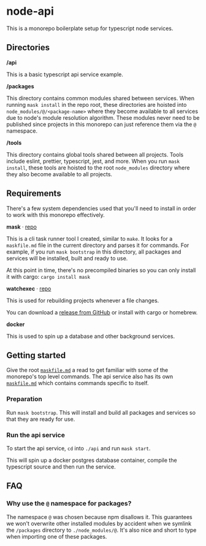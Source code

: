 # node-api

This is a monorepo boilerplate setup for typescript node services.



## Directories

**/api**

This is a basic typescript api service example.


**/packages**

This directory contains common modules shared between services. When running `mask install` in the repo root, these directories are hoisted into `node_modules/@/<package-name>` where they become available to all services due to node's module resolution algorithm. These modules never need to be published since projects in this monorepo can just reference them via the `@` namespace.


**/tools**

This directory contains global tools shared between all projects. Tools include eslint, prettier, typescript, jest, and more. When you run `mask install`, these tools are hoisted to the root `node_modules` directory where they also become available to all projects.





## Requirements

There's a few system dependencies used that you'll need to install in order to work with this monorepo effectively.

**mask** · [repo](https://github.com/jakedeichert/mask)

This is a cli task runner tool I created, similar to `make`. It looks for a `maskfile.md` file in the current directory and parses it for commands. For example, if you run `mask bootstrap` in this directory, all packages and services will be installed, built and ready to use.

At this point in time, there's no precompiled binaries so you can only install it with cargo: `cargo install mask`

**watchexec** · [repo](https://github.com/watchexec/watchexec)

This is used for rebuilding projects whenever a file changes.

You can download a [release from GitHub](https://github.com/watchexec/watchexec/releases) or install with cargo or homebrew.

**docker**

This is used to spin up a database and other background services.





## Getting started

Give the root [`maskfile.md`](./maskfile.md) a read to get familiar with some of the monorepo's top level commands. The api service also has its own [`maskfile.md`](./api/maskfile.md) which contains commands specific to itself.

### Preparation

Run `mask bootstrap`. This will install and build all packages and services so that they are ready for use.

### Run the api service

To start the api service, `cd` into `./api` and run `mask start`.

This will spin up a docker postgres database container, compile the typescript source and then run the service.





## FAQ

### Why use the `@` namespace for packages?

The namespace `@` was chosen because npm disallows it. This guarantees we won't overwrite other installed modules by accident when we symlink the `/packages` directory to `./node_modules/@`. It's also nice and short to type when importing one of these packages.

